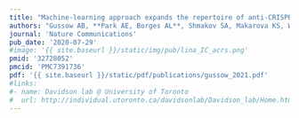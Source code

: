 ```yaml
---
title: "Machine-learning approach expands the repertoire of anti-CRISPR protein families"
authors: "Gussow AB, **Park AE, Borges AL**, Shmakov SA, Makarova KS, Wolf YI, **Bondy-Denomy J**, Koonin EV."
journal: 'Nature Communications'
pub_date: '2020-07-29'
#image: '{{ site.baseurl }}/static/img/pub/lina_IC_acrs.png'
pmid: '32728052'
pmcid: 'PMC7391736'
pdf: '{{ site.baseurl }}/static/pdf/publications/gussow_2021.pdf'
#links:
#- name: Davidson lab @ University of Toronto
#  url: http://individual.utoronto.ca/davidsonlab/Davidson_lab/Home.html
---
```

